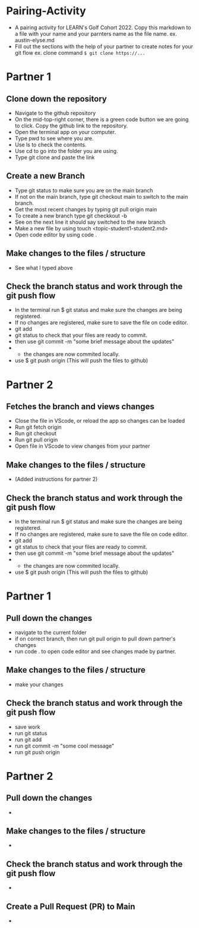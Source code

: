 # Pairing-Activity
- A pairing activity for LEARN's Golf Cohort 2022. Copy this markdown to a file with your name and your parnters name as the file name. 
    ex. austin-elyse.md
- Fill out the sections with the help of your partner to create notes for your git flow
    ex. clone command `$ git clone https://...`


# Partner 1
## Clone down the repository 
  - Navigate to the github repository
  - On the mid-top-right corner, there is a green code button we are going to click. Copy the github link to the repository.
  - Open the terminal app on your computer.
  - Type pwd to see where you are.
  - Use ls to check the contents.
  - Use cd to go into the folder you are using.
  - Type git clone and paste the link

## Create a new Branch 
  - Type git status to make sure you are on the main branch
  - If not on the main branch, type git checkout main to switch to the main branch.
  - Get the most recent changes by typing git pull origin main
  - To create a new branch type git checkkout -b <topic-initial1-initial2>
  - See on the next line it should say switched to the new branch
  - Make a new file by using touch <topic-student1-student2.md>
  - Open code editor by using code .

## Make changes to the files / structure
  - See what I typed above
  
## Check the branch status and work through the git push flow
  - In the terminal run $ git status and make sure the changes are being registered.
  - If no changes are registered, make sure to save the file on code editor.
  - git add <file-name>
  - git status to check that your files are ready to commit.
  - then use git commit -m "some brief message about the updates"
  - * the changes are now commited locally.
  - use $ git push origin <branch-name> (This will push the files to github)

# Partner 2
## Fetches the branch and views changes
 - Close the file in VScode, or reload the app so changes can be loaded
 - Run git fetch origin <branch-name>
 - Run git checkout <branch-name>
 - Run git pull origin <branch-name>
 - Open file in VScode to view changes from your partner

##  Make changes to the files / structure
 - (Added instructions for partner 2)

## Check the branch status and work through the git push flow
 - In the terminal run $ git status and make sure the changes are being registered.
  - If no changes are registered, make sure to save the file on code editor.
  - git add <file-name>
  - git status to check that your files are ready to commit.
  - then use git commit -m "some brief message about the updates"
  - * the changes are now commited locally.
  - use $ git push origin <branch-name> (This will push the files to github)

# Partner 1
## Pull down the changes 
 - navigate to the current folder
 - if on correct branch, then run git pull origin <branch-name> to pull down partner's changes
 - run code . to open code editor and see changes made by partner.

## Make changes to the files / structure
 - make your changes

## Check the branch status and work through the git push flow
 - save work
 - run git status
 - run git add <file-name>
 - run git commit -m "some cool message"
 - run git push origin <branch-name>

# Partner 2
## Pull down the changes 
 - 

##  Make changes to the files / structure
 - 

## Check the branch status and work through the git push flow
 -

## Create a Pull Request (PR) to Main
 - 
